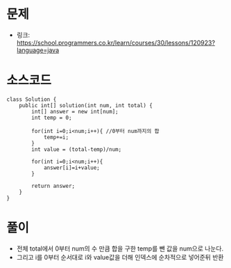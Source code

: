 # 문제
- 링크: 
<https://school.programmers.co.kr/learn/courses/30/lessons/120923?language=java>

# 소스코드
```
class Solution {
    public int[] solution(int num, int total) {
        int[] answer = new int[num];
        int temp = 0;
        
        for(int i=0;i<num;i++){ //0부터 num까지의 합
            temp+=i;
        }
        int value = (total-temp)/num;

        for(int i=0;i<num;i++){
            answer[i]=i+value;
        }
        
        return answer;
    }
}
```
# 풀이
- 전체 total에서 0부터 num의 수 만큼 합을 구한 temp를 뺀 값을 num으로 나눈다.
- 그리고 i를 0부터 순서대로 i와 value값을 더해 인덱스에 순차적으로 넣어준뒤 반환  
